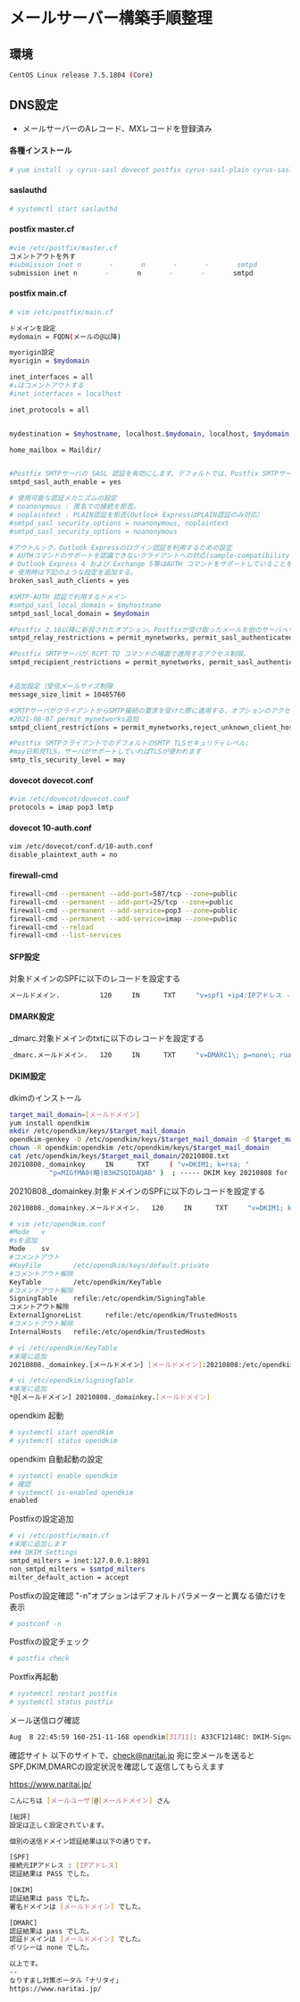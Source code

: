 # メールサーバー構築手順整理

## 環境
```bash
CentOS Linux release 7.5.1804 (Core)
```

## DNS設定
- メールサーバーのAレコード、MXレコードを登録済み


#### 各種インストール
```bash
# yum install -y cyrus-sasl dovecot postfix cyrus-sasl-plain cyrus-sasl-md5
```

#### saslauthd
```bash
# systemctl start saslauthd
```

#### postfix master.cf
```bash
#vim /etc/postfix/master.cf
コメントアウトを外す
#submission inet n       -       n       -       -       smtpd
submission inet n       -       n       -       -       smtpd
```

#### postfix main.cf
```bash
# vim /etc/postfix/main.cf

ドメインを設定
mydomain = FQDN(メールの@以降)

myorigin設定
myorigin = $mydomain

inet_interfaces = all
#↓はコメントアウトする
#inet_interfaces = localhost

inet_protocols = all


mydestination = $myhostname, localhost.$mydomain, localhost, $mydomain, FQDN(メールの@以降)

home_mailbox = Maildir/


#Postfix SMTPサーバの SASL 認証を有効にします。デフォルトでは、Postfix SMTPサーバは認証を使いません。
smtpd_sasl_auth_enable = yes

# 使用可能な認証メカニズムの設定
# noanonymous : 匿名での接続を拒否。
# noplaintext : PLAIN認証を拒否(Outlook ExpressはPLAIN認証のみ対応）
#smtpd_sasl_security_options = noanonymous, noplaintext
#smtpd_sasl_security_options = noanonymous

#アウトルック，Outlook Expressのログイン認証を利用するための設定
# AUTHコマンドのサポートを認識できないクライアントへの対応(sample-compatibility.cf)
# Outlook Express 4 および Exchange 5等はAUTH コマンドをサポートしていることを認識できないので、
# 使用時は下記のような設定を追加する。
broken_sasl_auth_clients = yes

#SMTP-AUTH 認証で利用するドメイン
#smtpd_sasl_local_domain = $myhostname
smtpd_sasl_local_domain = $mydomain

#Postfix 2.10以降に新設されたオプション。Postfixが受け取ったメールを他のサーバへリレーさせるポリシを規定する
smtpd_relay_restrictions = permit_mynetworks, permit_sasl_authenticated, reject_unauth_destination

#Postfix SMTPサーバが RCPT TO コマンドの場面で適用するアクセス制限。
smtpd_recipient_restrictions = permit_mynetworks, permit_sasl_authenticated, reject_unauth_destination


#追加設定（受信メールサイズ制限
message_size_limit = 10485760

#SMTPサーバがクライアントからSMTP接続の要求を受けた際に適用する、オプションのアクセス制限。
#2021-08-07 permit_mynetworks追加
smtpd_client_restrictions = permit_mynetworks,reject_unknown_client_hostname

#Postfix SMTPクライアントでのデフォルトのSMTP TLSセキュリティレベル;
#may日和見TLS。サーバがサポートしていればTLSが使われます
smtp_tls_security_level = may
```


#### dovecot dovecot.conf
```bash
#vim /etc/dovecot/dovecot.conf
protocols = imap pop3 lmtp
```

#### dovecot 10-auth.conf
```bash
vim /etc/dovecot/conf.d/10-auth.conf
disable_plaintext_auth = no
```

#### firewall-cmd
```bash
firewall-cmd --permanent --add-port=587/tcp --zone=public
firewall-cmd --permanent --add-port=25/tcp --zone=public
firewall-cmd --permanent --add-service=pop3 --zone=public
firewall-cmd --permanent --add-service=imap --zone=public
firewall-cmd --reload
firewall-cmd --list-services
```


#### SFP設定
対象ドメインのSPFに以下のレコードを設定する
```bash
メールドメイン.          120     IN      TXT     "v=spf1 +ip4:IPアドレス -all"
```

#### DMARK設定
_dmarc.対象ドメインのtxtに以下のレコードを設定する
```bash
_dmarc.メールドメイン.   120     IN      TXT     "v=DMARC1\; p=none\; rua=mailto:dmarc-ra@*******\; ruf=mailto:dmarc@*******"
```

#### DKIM設定

dkimのインストール
```bash
target_mail_domain=[メールドメイン]
yum install opendkim
mkdir /etc/opendkim/keys/$target_mail_domain
opendkim-genkey -D /etc/opendkim/keys/$target_mail_domain -d $target_mail_domain -s 20210808 ※←作業日時等
chown -R opendkim:opendkim /etc/opendkim/keys/$target_mail_domain
cat /etc/opendkim/keys/$target_mail_domain/20210808.txt
20210808._domainkey     IN      TXT     ( "v=DKIM1; k=rsa; "
          "p=MIGfMA0(略)B3HZSQIDAQAB" )  ; ----- DKIM key 20210808 for [メールドメイン]
```
20210808._domainkey.対象ドメインのSPFに以下のレコードを設定する
```bash
20210808._domainkey.メールドメイン.   120     IN      TXT     "v=DKIM1; k=rsa; p=MIGfMA0(略)B3HZSQIDAQAB"
```

```bash
# vim /etc/opendkim.conf
#Mode   v
#sを追加
Mode    sv
#コメントアウト
#KeyFile        /etc/opendkim/keys/default.private
#コメントアウト解除
KeyTable        /etc/opendkim/KeyTable
#コメントアウト解除
SigningTable    refile:/etc/opendkim/SigningTable
コメントアウト解除
ExternalIgnoreList      refile:/etc/opendkim/TrustedHosts
#コメントアウト解除
InternalHosts   refile:/etc/opendkim/TrustedHosts
```


```bash
# vi /etc/opendkim/KeyTable
#末尾に追加
20210808._domainkey.[メールドメイン] [メールドメイン]:20210808:/etc/opendkim/keys/[メールドメイン]/20210808.private
```

```bash
# vi /etc/opendkim/SigningTable
#末尾に追加
*@[メールドメイン] 20210808._domainkey.[メールドメイン]
```

opendkim 起動
```bash
# systemctl start opendkim
# systemctl status opendkim
```
opendkim 自動起動の設定
```bash
# systemctl enable opendkim
# 確認
# systemctl is-enabled opendkim
enabled
```

Postfixの設定追加
```bash
# vi /etc/postfix/main.cf
#末尾に追加します
### DKIM Settings
smtpd_milters = inet:127.0.0.1:8891
non_smtpd_milters = $smtpd_milters
milter_default_action = accept
```

Postfixの設定確認
"-n"オプションはデフォルトパラメーターと異なる値だけを表示
```bash
# postconf -n
```
Postfixの設定チェック
```bash
# postfix check
```
Poxtfix再起動
```bash
# systemctl restart postfix
# systemctl status postfix
```
メール送信ログ確認
```bash
Aug  8 22:45:59 160-251-11-168 opendkim[31711]: A33CF12148C: DKIM-Signature field added (s=20210808, d=[メールドメイン名])
```

確認サイト
以下のサイトで、check@naritai.jp 宛に空メールを送ると
SPF,DKIM,DMARCの設定状況を確認して返信してもらえます

https://www.naritai.jp/
```bash
こんにちは [メールユーザ]@[メールドメイン] さん

[総評]
設定は正しく設定されています。

個別の送信ドメイン認証結果は以下の通りです。

[SPF]
接続元IPアドレス : [IPアドレス]
認証結果は PASS でした。

[DKIM]
認証結果は pass でした。
署名ドメインは [メールドメイン] でした。

[DMARC]
認証結果は pass でした。
認証ドメインは [メールドメイン] でした。
ポリシーは none でした。

以上です。
--
なりすまし対策ポータル「ナリタイ」
https://www.naritai.jp/


```
